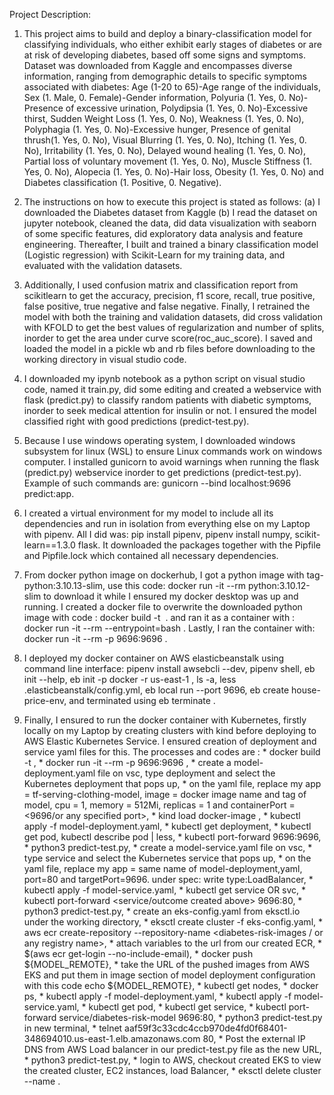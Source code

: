 Project Description:

	                                                                                                                                                                                                                                                                            
1.	  This project aims to build and deploy a binary-classification model for classifying individuals, who either exhibit early stages of diabetes or are at risk of developing diabetes, based off some signs and symptoms. Dataset was downloaded from Kaggle and encompasses diverse information, ranging from demographic details to specific symptoms associated with diabetes: Age (1-20 to 65)-Age range of the individuals, Sex (1. Male, 0. Female)-Gender information, Polyuria (1. Yes, 0. No)-Presence of excessive urination, Polydipsia (1. Yes, 0. No)-Excessive thirst, Sudden Weight Loss (1. Yes, 0. No), Weakness (1. Yes, 0. No), Polyphagia (1. Yes, 0. No)-Excessive hunger, Presence of genital thrush(1. Yes, 0. No), Visual Blurring (1. Yes, 0. No), Itching (1. Yes, 0. No), Irritability (1. Yes, 0. No), Delayed wound healing (1. Yes, 0. No), Partial loss of voluntary movement (1. Yes, 0. No), Muscle Stiffness (1. Yes, 0. No), Alopecia (1. Yes, 0. No)-Hair loss, Obesity (1. Yes, 0. No) and Diabetes classification (1. Positive, 0. Negative).

	                                                                                                                                                                                 
2.	  The instructions on how to execute this project is stated as follows: (a) I downloaded the Diabetes dataset from Kaggle (b) I read the dataset on jupyter notebook, cleaned the data, did data visualization with seaborn of some specific features, did exploratory data analysis and feature engineering. Thereafter, I built and trained a binary classification model (Logistic regression) with Scikit-Learn for my training data, and evaluated with the validation datasets.

	                                                                                                                                                                                                                                                                                              
3.	  Additionally, I used confusion matrix and classification report from scikitlearn to get the accuracy, precision, f1 score, recall, true positive, false positive, true negative and false negative. Finally, I retrained the model with both the training and validation datasets, did cross validation with KFOLD to get the best values of regularization and number of splits, inorder to get the area under curve score(roc_auc_score). I saved and loaded the model in a pickle wb and rb files before downloading to the working directory in visual studio code.

	                                                                                                                                                                                                                          
4.	  I downloaded my ipynb notebook as a python script on visual studio code, named it train.py, did some editing and created a webservice with flask (predict.py) to classify random patients with diabetic symptoms, inorder to seek medical attention for insulin or not. I ensured the model classified right with good predictions (predict-test.py).

	                                                                                                                                                                                                                                                                              
5.	  Because I use windows operating system, I downloaded windows subsystem for linux (WSL) to ensure Linux commands work on windows computer. I installed gunicorn to avoid warnings when running the flask (predict.py) webservice inorder to get predictions (predict-test.py). Example of such commands are: gunicorn --bind localhost:9696 predict:app.

	                                                                                                                                                                                                                                                                       
6.	  I created a virtual environment for my model to include all its dependencies and run in isolation from everything else on my Laptop with pipenv. All I did was: pip install pipenv, pipenv install numpy, scikit-learn==1.3.0 flask. It downloaded the packages together with the Pipfile and Pipfile.lock which contained all necessary dependencies.

	                                                                                                                                                                                                                                                                                 
7.	  From docker python image on dockerhub, I got a python image with tag- python:3.10.13-slim, use this code: docker run -it --rm python:3.10.12-slim to download it while I ensured my docker desktop was up and running. I created a docker file to overwrite the downloaded python image with code : docker build -t <image name> . and ran it as a container with : docker run -it --rm --entrypoint=bash <image-name>. Lastly, I ran the container with: docker run -it --rm -p 9696:9696 <image name>.

	                                                                                                                                                                                                                                                                                             
8.	  I deployed my docker container on AWS elasticbeanstalk using command line interface: pipenv install awsebcli --dev, pipenv shell, eb init --help, eb init -p docker -r us-east-1 <any name>, ls -a, less .elasticbeanstalk/config.yml, eb local run --port 9696, eb create house-price-env, and terminated using eb terminate <specified name>.

	                                                                                                                                                                                                                                                                                      
9.	Finally, I ensured to run the docker container with Kubernetes, firstly locally on my Laptop by creating clusters with kind before deploying to AWS Elastic Kubernetes Service. I ensured creation of deployment and service yaml files for this. The processes and codes are : * docker build -t <name of docker-image and tag>, * docker run -it --rm -p 9696:9696 <name of docker-image and tag>, * create a model-deployment.yaml file on vsc, type deployment and select the Kubernetes deployment that pops up, * on the yaml file, replace my app = tf-serving-clothing-model, image = docker image name and tag of model, cpu = 1, memory = 512Mi, replicas = 1 and containerPort = <9696/or any specified port>, * kind load docker-image <specified image name and tag>, * kubectl apply -f model-deployment.yaml, * kubectl get deployment, * kubectl get pod, kubectl describe pod <specified pod-name from kubectl get pod> | less, * kubectl port-forward <specified name of pods> 9696:9696, * python3 predict-test.py, * create a model-service.yaml file on vsc, * type service and select the Kubernetes service that pops up, * on the yaml file, replace my app = same name of model-deployment,yaml, port=80 and targetPort=9696. under spec: write type:LoadBalancer, * kubectl apply -f model-service.yaml, * kubectl get service OR svc, * kubectl port-forward <service/outcome created above> 9696:80, * python3 predict-test.py, * create an eks-config.yaml from eksctl.io under the working directory, * eksctl create cluster -f eks-config.yaml, * aws ecr create-repository --repository-name <diabetes-risk-images / or any registry name>, * attach variables to the url from our created ECR, * $(aws ecr get-login --no-include-email), * docker push ${MODEL_REMOTE}, * take the URL of the pushed images from AWS EKS and put them in image section of model deployment configuration with this code echo ${MODEL_REMOTE}, * kubectl get nodes, * docker ps, * kubectl apply -f  model-deployment.yaml, * kubectl apply -f  model-service.yaml, * kubectl get pod, * kubectl get service, * kubectl port-forward service/diabetes-risk-model 9696:80, * python3 predict-test.py in new terminal, * telnet aaf59f3c33cdc4ccb970de4fd0f68401-348694010.us-east-1.elb.amazonaws.com 80, *  Post the external IP DNS from AWS Load balancer in our predict-test.py file as the new URL, * python3 predict-test.py, * login to AWS, checkout created EKS to view the created cluster, EC2 instances, load Balancer, * eksctl delete cluster --name <cluster name>.
